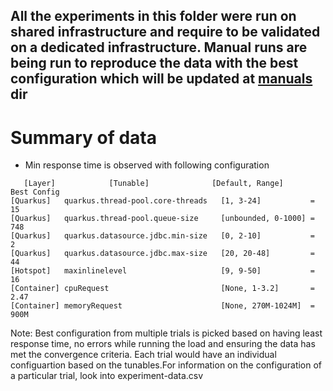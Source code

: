 ## All the experiments in this folder were run on shared infrastructure and require to be validated on a dedicated infrastructure. Manual runs are being run to reproduce the data with the best configuration which will be updated at [manuals](manuals) dir

# Summary of data
- Min response time is observed with following configuration
```
   [Layer]            [Tunable]              [Default, Range]      Best Config
[Quarkus]   quarkus.thread-pool.core-threads   [1, 3-24]           =    15
[Quarkus]   quarkus.thread-pool.queue-size     [unbounded, 0-1000] =   748
[Quarkus]   quarkus.datasource.jdbc.min-size   [0, 2-10]           =     2
[Quarkus]   quarkus.datasource.jdbc.max-size   [20, 20-48]         =    44
[Hotspot]   maxinlinelevel                     [9, 9-50]           =    16
[Container] cpuRequest                         [None, 1-3.2]       =  2.47
[Container] memoryRequest                      [None, 270M-1024M]  =  900M
```

Note: Best configuration from multiple trials is picked based on having least response time, no errors while running the load and ensuring the data has met the convergence criteria.
Each trial would have an individual configuartion based on the tunables.For information on the configuration of a particular trial, look into experiment-data.csv
